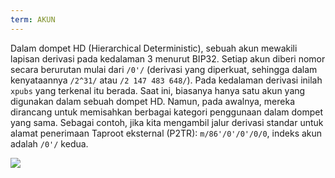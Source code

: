 ```yaml
---
term: AKUN
---
```


Dalam dompet HD (Hierarchical Deterministic), sebuah akun mewakili lapisan derivasi pada kedalaman 3 menurut BIP32. Setiap akun diberi nomor secara berurutan mulai dari `/0'/` (derivasi yang diperkuat, sehingga dalam kenyataannya `/2^31/` atau `/2 147 483 648/`). Pada kedalaman derivasi inilah `xpubs` yang terkenal itu berada. Saat ini, biasanya hanya satu akun yang digunakan dalam sebuah dompet HD. Namun, pada awalnya, mereka dirancang untuk memisahkan berbagai kategori penggunaan dalam dompet yang sama. Sebagai contoh, jika kita mengambil jalur derivasi standar untuk alamat penerimaan Taproot eksternal (P2TR): `m/86'/0'/0'/0/0`, indeks akun adalah `/0'/` kedua.

![](../../dictionnaire/assets/17.png)